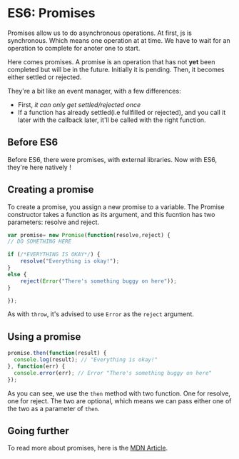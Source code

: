 # ES6: Promises

Promises allow us to do asynchronous operations. At first, js is synchronous. Which means one operation at at time. We have to wait for an operation to complete for anoter one to start. 

Here comes promises. A promise is an operation that has not **yet** been completed but will be in the future. Initially it is pending. Then, it becomes either settled or rejected.

They're a bit like an event manager, with a few differences: 

* First, *it can only get settled/rejected once* 
* If a function has already settled(i.e fullfilled or rejected), and you call it later with the callback later, it'll be called with the right function. 

## Before ES6

Before ES6, there were promises, with external libraries. Now with ES6, they're here natively !

## Creating a promise 

To create a promise, you assign a new promise to a variable. The Promise constructor takes a function as its argument, and this fucntion has two parameters: resolve and reject. 

```javascript
var promise= new Promise(function(resolve,reject) {
// DO SOMETHING HERE 

if (/*EVERYTHING IS OKAY*/) {
    resolve("Everything is okay!");
}
else {
    reject(Error("There's something buggy on here"));
}

});

```

As with `throw`, it's advised to use `Error` as the `reject` argument. 

## Using a promise 

```javascript
promise.then(function(result) {
  console.log(result); // "Everything is okay!"
}, function(err) {
  console.error(err); // Error "There's something buggy on here"
});
```

As you can see, we use the `then` method with two function. One for resolve, one for reject. The two are optional, which means we can pass either one of the two as a parameter of `then`.

## Going further 

To read more about promises, here is the [MDN Article](https://developer.mozilla.org/en-US/docs/Mozilla/JavaScript_code_modules/Promise.jsm/Promise).





